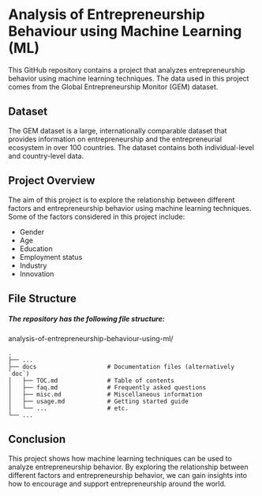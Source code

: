 # Analysis of Entrepreneurship Behaviour using Machine Learning (ML)

This GitHub repository contains a project that analyzes entrepreneurship behavior using machine learning techniques. The data used in this project comes from the Global Entrepreneurship Monitor (GEM) dataset.

## Dataset

The GEM dataset is a large, internationally comparable dataset that provides information on entrepreneurship and the entrepreneurial ecosystem in over 100 countries. The dataset contains both individual-level and country-level data.

## Project Overview

The aim of this project is to explore the relationship between different factors and entrepreneurship behavior using machine learning techniques. Some of the factors considered in this project include:

- Gender
- Age
- Education
- Employment status
- Industry
- Innovation

## File Structure

##### The repository has the following file structure:

analysis-of-entrepreneurship-behaviour-using-ml/

    .
    ├── ...
    ├── docs                    # Documentation files (alternatively `doc`)
    │   ├── TOC.md              # Table of contents
    │   ├── faq.md              # Frequently asked questions
    │   ├── misc.md             # Miscellaneous information
    │   ├── usage.md            # Getting started guide
    │   └── ...                 # etc.
    └── ...



## Conclusion

This project shows how machine learning techniques can be used to analyze entrepreneurship behavior. By exploring the relationship between different factors and entrepreneurship behavior, we can gain insights into how to encourage and support entrepreneurship around the world.
